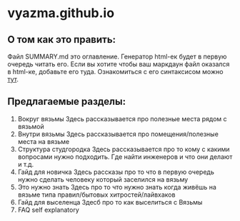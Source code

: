 # vyazma.github.io
## О том как это править: 
Файл SUMMARY.md это оглавление. Генератор html-ек будет в первую очередь читать его. Если вы хотите чтобы ваш маркдаун файл оказался в html-ке, добавьте его туда. Ознакомиться с его синтаксисом можно [тут](http://rust-lang.github.io/mdBook/format/summary.html).



## Предлагаемые разделы:  
1. Вокруг вязьмы
Здесь рассказывается про полезные места рядом с вязьмой
2. Внутри вязьмы
Здесь рассказывается про помещения/полезные места на вязьме
3. Структура студгородка
Здесь рассказывается про то кому с какими вопросами нужно подходить. Где найти инженеров и что они делают и т.д.
4. Гайд для новичка
Здесь рассказы про то что в первую очередь нужно сделать человеку который заселился на вязьму
5. Это нужно знать
Здесь про то что нужно знать когда живёшь на вязьме типа правил/бытовых хитростей/лайвхаков
6. Гайд для выселенца
Здесб про то как выселиться с Вязьмы
7. FAQ
self explanatory
